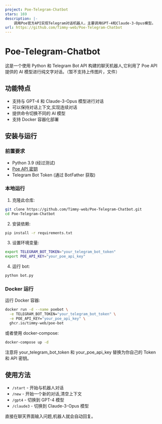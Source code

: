 ```yaml
---
project: Poe-Telegram-Chatbot
stars: 169
description: |-
    调用Poe官方API实现Telegram对话机器人，主要调用GPT-4和Claude-3-Opus模型。
url: https://github.com/Timmy-web/Poe-Telegram-Chatbot
---
```


# Poe-Telegram-Chatbot

这是一个使用 Python 和 Telegram Bot API 构建的聊天机器人,它利用了 Poe API 提供的 AI 模型进行纯文字对话。（暂不支持上传图片，文件）

## 功能特点

- 支持与 GPT-4 和 Claude-3-Opus 模型进行对话
- 可以保持对话上下文,实现连续对话
- 提供命令切换不同的 AI 模型
- 支持 Docker 容器化部署

## 安装与运行

### 前置要求

- Python 3.9 (经过测试)
- [Poe API 密钥](https://poe.com/api_key)
- Telegram Bot Token (通过 BotFather 获取)

### 本地运行

1. 克隆此仓库:
```bash
git clone https://github.com/Timmy-web/Poe-Telegram-Chatbot.git
cd Poe-Telegram-Chatbot
```

2. 安装依赖:
```bash
pip install -r requirements.txt
```

3. 设置环境变量:
```bash
export TELEGRAM_BOT_TOKEN="your_telegram_bot_token"
export POE_API_KEY="your_poe_api_key"
```

4. 运行 bot:
```bash
python bot.py
```

### Docker 运行

运行 Docker 容器:
```bash
docker run -d --name poebot \
  -e TELEGRAM_BOT_TOKEN="your_telegram_bot_token" \
  -e POE_API_KEY="your_poe_api_key" \
  ghcr.io/timmy-web/poe-bot
```
或者使用 docker-compose:
```bash
docker-compose up -d
```
注意将 your_telegram_bot_token 和 your_poe_api_key 替换为你自己的 Token 和 API 密钥。

## 使用方法

- `/start` - 开始与机器人对话 
- `/new` - 开始一个新的对话,清空上下文
- `/gpt4` - 切换到 GPT-4 模型
- `/claude3` - 切换到 Claude-3-Opus 模型

直接在聊天界面输入问题,机器人就会自动回复。

